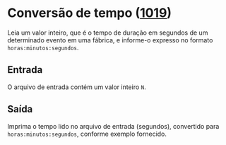 # Conversão de tempo ([1019](https://www.urionlinejudge.com.br/judge/pt/problems/view/1019))

Leia um valor inteiro, que é o tempo de duração em segundos de um determinado evento em uma fábrica, e informe-o expresso no formato `horas:minutos:segundos`.

## Entrada

O arquivo de entrada contém um valor inteiro `N`.

## Saída

Imprima o tempo lido no arquivo de entrada (segundos), convertido para `horas:minutos:segundos`, conforme exemplo fornecido.
